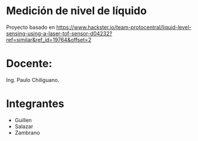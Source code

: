 # Medición de nivel de líquido
Proyecto basado en https://www.hackster.io/team-protocentral/liquid-level-sensing-using-a-laser-tof-sensor-d04232?ref=similar&ref_id=19764&offset=2

# Docente:
Ing. Paulo Chiliguano.

# Integrantes
- Guillen
- Salazar
- Zambrano
